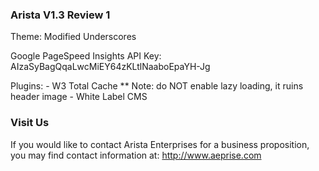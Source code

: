 ### Arista V1.3 Review 1

Theme: Modified Underscores

Google PageSpeed Insights API Key: AIzaSyBagQqaLwcMiEY64zKLtlNaaboEpaYH-Jg

Plugins:
	- W3 Total Cache
		** Note: do NOT enable lazy loading, it ruins header image
	- White Label CMS

### Visit Us

If you would like to contact Arista Enterprises for a business proposition, you may find contact information at: http://www.aeprise.com
